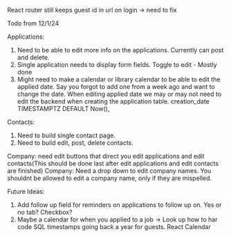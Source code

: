 React router still keeps guest id in url on login -> need to fix

Todo from 12/1/24

Applications:

1. Need to be able to edit more info on the applications. Currently can post and delete.
2. Single application needs to display form fields. Toggle to edit - Mostly done
3. Might need to make a calendar or library calendar to be able to edit the applied date. Say you forgot to add one from a week ago and want to change the date.
   When editing applied date we may or may not need to edit the backend when creating the application table. creation_date TIMESTAMPTZ DEFAULT Now(),

Contacts:

1. Need to build single contact page.
2. Need to build edit, post, delete contacts.

Company: need edit buttons that direct you edit applications and edit contacts(This should be done last after edit applications and edit contacts are finished)
Company: Need a drop down to edit company names. You shouldnt be allowed to edit a company name, only if they are mispelled.

Future Ideas:

1. Add follow up field for reminders on applications to follow up on. Yes or no tab? Checkbox?
2. Maybe a calendar for when you applied to a job -> Look up how to har code SQL timestamps going back a year for guests. React Calendar
